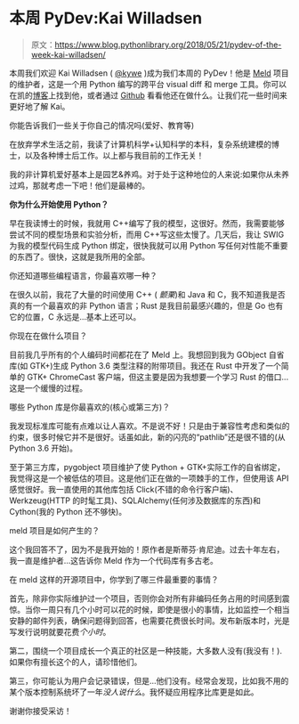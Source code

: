 # 本周 PyDev:Kai Willadsen

> 原文：<https://www.blog.pythonlibrary.org/2018/05/21/pydev-of-the-week-kai-willadsen/>

本周我们欢迎 Kai Willadsen ( [@kywe](https://twitter.com/kywe) )成为我们本周的 PyDev！他是 [Meld](http://meldmerge.org/) 项目的维护者，这是一个用 Python 编写的跨平台 visual diff 和 merge 工具。你可以在凯的[博客](http://kaiw.github.io/)上找到他，或者通过 [Github](https://github.com/kaiw) 看看他还在做什么。让我们花一些时间来更好地了解 Kai。

你能告诉我们一些关于你自己的情况吗(爱好、教育等)

在放弃学术生活之前，我读了计算机科学+认知科学的本科，复杂系统建模的博士，以及各种博士后工作。以上都与我目前的工作无关！

我的非计算机爱好基本上是园艺&养鸡。对于处于这种地位的人来说:如果你从未养过鸡，那就考虑一下吧！他们是最棒的。

**你为什么开始使用 Python？**

早在我读博士的时候，我就用 C++编写了我的模型，这很好。然而，我需要能够尝试不同的模型场景和实验分析，而用 C++写这些太慢了。几天后，我让 SWIG 为我的模型代码生成 Python 绑定，很快我就可以用 Python 写任何对性能不重要的东西了。很快，这就是我所用的全部。

你还知道哪些编程语言，你最喜欢哪一种？

在很久以前，我花了大量的时间使用 C++ ( *颤栗*)和 Java 和 C，我不知道我是否真的有一个最喜欢的非 Python 语言；Rust 是我目前最感兴趣的，但是 Go 也有它的位置，C 永远是...基本上还可以。

你现在在做什么项目？

目前我几乎所有的个人编码时间都花在了 Meld 上。我想回到我为 GObject 自省库(如 GTK+)生成 Python 3.6 类型注释的附带项目。我还在 Rust 中开发了一个简单的 GTK+ ChromeCast 客户端，但这主要是因为我想要一个学习 Rust 的借口...这是一个缓慢的过程。

哪些 Python 库是你最喜欢的(核心或第三方)？

我发现标准库可能有点难以让人喜欢。不是说不好！只是由于兼容性考虑和类似的约束，很多时候它并不是很好。话虽如此，新的闪亮的“pathlib”还是很不错的(从 Python 3.6 开始)。

至于第三方库，pygobject 项目维护了使 Python + GTK+实际工作的自省绑定，我觉得这是一个被低估的项目。这是他们正在做的一项棘手的工作，但使用该 API 感觉很好。我一直使用的其他库包括 Click(不错的命令行客户端)、Werkzeug(HTTP 的时髦工具)、SQLAlchemy(任何涉及数据库的东西)和 Cython(我的 Python 还不够快)。

meld 项目是如何产生的？

这个我回答不了，因为不是我开始的！原作者是斯蒂芬·肯尼迪。过去十年左右，我一直是维护者...这告诉你 Meld 作为一个代码库有多古老。

在 meld 这样的开源项目中，你学到了哪三件最重要的事情？

首先，除非你实际维护过一个项目，否则你会对所有非编码任务占用的时间感到震惊。当你一周只有几个小时可以花的时候，即使是很小的事情，比如监控一个相当安静的邮件列表，确保问题得到回答，也需要花费很长时间。发布新版本时，光是写发行说明就要花费*个小时*。

第二，围绕一个项目成长一个真正的社区是一种技能，大多数人没有(我没有！).如果你有擅长这个的人，请珍惜他们。

第三，你可能认为用户会记录错误，但是...他们没有。经常会发现，比如我不用的某个版本控制系统坏了一年*没人说什么*。我怀疑应用程序比库更是如此。

谢谢你接受采访！